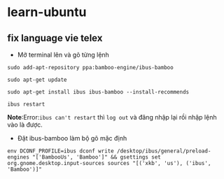 # learn-ubuntu
## fix language vie telex
- Mở terminal lên và gõ từng lệnh
  
`sudo add-apt-repository ppa:bamboo-engine/ibus-bamboo`

 `sudo apt-get update`
 
`sudo apt-get install ibus ibus-bamboo --install-recommends`

`ibus restart `

**Note**:Error:`ibus can't restart` thì `log out` và đăng nhập lại rồi nhập lệnh vào là được.

- Đặt ibus-bamboo làm bộ gõ mặc định

`env DCONF_PROFILE=ibus dconf write /desktop/ibus/general/preload-engines "['BambooUs', 'Bamboo']" && gsettings set org.gnome.desktop.input-sources sources "[('xkb', 'us'), ('ibus', 'Bamboo')]"`

